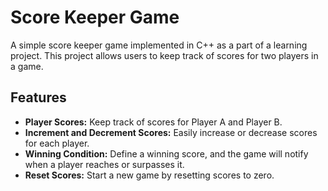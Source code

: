 # Score Keeper Game

A simple score keeper game implemented in C++ as a part of a learning project. This project allows users to keep track of scores for two players in a game.

## Features

- **Player Scores:** Keep track of scores for Player A and Player B.
- **Increment and Decrement Scores:** Easily increase or decrease scores for each player.
- **Winning Condition:** Define a winning score, and the game will notify when a player reaches or surpasses it.
- **Reset Scores:** Start a new game by resetting scores to zero.
